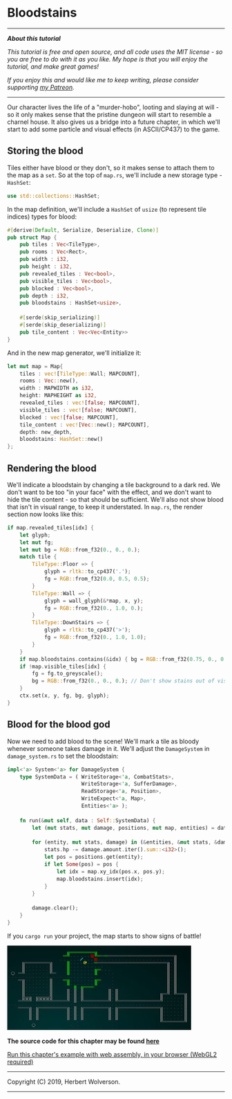 # Bloodstains

---

***About this tutorial***

*This tutorial is free and open source, and all code uses the MIT license - so you are free to do with it as you like. My hope is that you will enjoy the tutorial, and make great games!*

*If you enjoy this and would like me to keep writing, please consider supporting [my Patreon](https://www.patreon.com/blackfuture).*

---

Our character lives the life of a "murder-hobo", looting and slaying at will - so it only makes sense that the pristine dungeon will start to resemble a charnel house. It also gives us a bridge into a future chapter, in which we'll start to add some particle and visual effects (in ASCII/CP437) to the game.

## Storing the blood

Tiles either have blood or they don't, so it makes sense to attach them to the map as a `set`. So at the top of `map.rs`, we'll include a new storage type - `HashSet`:

```rust
use std::collections::HashSet;
```

In the map definition, we'll include a `HashSet` of `usize` (to represent tile indices) types for blood:

```rust
#[derive(Default, Serialize, Deserialize, Clone)]
pub struct Map {
    pub tiles : Vec<TileType>,
    pub rooms : Vec<Rect>,
    pub width : i32,
    pub height : i32,
    pub revealed_tiles : Vec<bool>,
    pub visible_tiles : Vec<bool>,
    pub blocked : Vec<bool>,
    pub depth : i32,
    pub bloodstains : HashSet<usize>,

    #[serde(skip_serializing)]
    #[serde(skip_deserializing)]
    pub tile_content : Vec<Vec<Entity>>
}
```

And in the new map generator, we'll initialize it:

```rust
let mut map = Map{
    tiles : vec![TileType::Wall; MAPCOUNT],
    rooms : Vec::new(),
    width : MAPWIDTH as i32,
    height: MAPHEIGHT as i32,
    revealed_tiles : vec![false; MAPCOUNT],
    visible_tiles : vec![false; MAPCOUNT],
    blocked : vec![false; MAPCOUNT],
    tile_content : vec![Vec::new(); MAPCOUNT],
    depth: new_depth,
    bloodstains: HashSet::new()
};
```

## Rendering the blood

We'll indicate a bloodstain by changing a tile background to a dark red. We don't want to be too "in your face" with the effect, and we don't want to hide the tile content - so that should be sufficient. We'll also not show blood that isn't in visual range, to keep it understated. In `map.rs`, the render section now looks like this:

```rust
if map.revealed_tiles[idx] {
    let glyph;
    let mut fg;
    let mut bg = RGB::from_f32(0., 0., 0.);
    match tile {
        TileType::Floor => {
            glyph = rltk::to_cp437('.');
            fg = RGB::from_f32(0.0, 0.5, 0.5);
        }
        TileType::Wall => {
            glyph = wall_glyph(&*map, x, y);
            fg = RGB::from_f32(0., 1.0, 0.);
        }
        TileType::DownStairs => {
            glyph = rltk::to_cp437('>');
            fg = RGB::from_f32(0., 1.0, 1.0);
        }
    }
    if map.bloodstains.contains(&idx) { bg = RGB::from_f32(0.75, 0., 0.); }
    if !map.visible_tiles[idx] { 
        fg = fg.to_greyscale();
        bg = RGB::from_f32(0., 0., 0.); // Don't show stains out of visual range
    }
    ctx.set(x, y, fg, bg, glyph);
}
```

## Blood for the blood god

Now we need to add blood to the scene! We'll mark a tile as bloody whenever someone takes damage in it. We'll adjust the `DamageSystem` in `damage_system.rs` to set the bloodstain:

```rust
impl<'a> System<'a> for DamageSystem {
    type SystemData = ( WriteStorage<'a, CombatStats>,
                        WriteStorage<'a, SufferDamage>,
                        ReadStorage<'a, Position>,
                        WriteExpect<'a, Map>,
                        Entities<'a> );

    fn run(&mut self, data : Self::SystemData) {
        let (mut stats, mut damage, positions, mut map, entities) = data;

        for (entity, mut stats, damage) in (&entities, &mut stats, &damage).join() {
            stats.hp -= damage.amount.iter().sum::<i32>();
            let pos = positions.get(entity);
            if let Some(pos) = pos {
                let idx = map.xy_idx(pos.x, pos.y);
                map.bloodstains.insert(idx);
            }
        }

        damage.clear();
    }
}
```

If you `cargo run` your project, the map starts to show signs of battle!

![Screenshot](./c17-s1.jpg)

**The source code for this chapter may be found [here](https://github.com/thebracket/rustrogueliketutorial/tree/master/chapter-17-blood)**

[Run this chapter's example with web assembly, in your browser (WebGL2 required)](https://bfnightly.bracketproductions.com/rustbook/wasm/chapter-17-blood/)

---

Copyright (C) 2019, Herbert Wolverson.

---